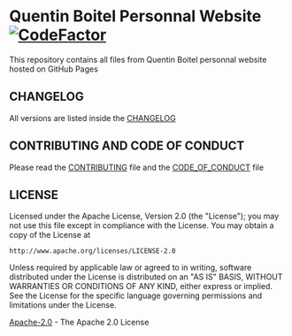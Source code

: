 # Quentin Boitel Personnal Website  [![CodeFactor](https://www.codefactor.io/repository/github/qbtl/qbtl.github.io/badge)](https://www.codefactor.io/repository/github/qbtl/qbtl.github.io)

This repository contains all files from Quentin Boitel personnal website hosted on GitHub Pages

## CHANGELOG

All versions are listed inside the [CHANGELOG](https://www.github.com/qbtl/qbtl.github.io/blob/master/CHANGELOG.md)

## CONTRIBUTING AND CODE OF CONDUCT

Please read the [CONTRIBUTING](https://www.github.com/qbtl/qbtl.github.io/blob/master/CONTRIBUTING.md) file and the [CODE_OF_CONDUCT](https://www.github.com/qbtl/qbtl.github.io/blob/master/CODE_OF_CONDUCT.md) file

## LICENSE

Licensed under the Apache License, Version 2.0 (the "License");
you may not use this file except in compliance with the License.
You may obtain a copy of the License at

    http://www.apache.org/licenses/LICENSE-2.0

Unless required by applicable law or agreed to in writing, software
distributed under the License is distributed on an "AS IS" BASIS,
WITHOUT WARRANTIES OR CONDITIONS OF ANY KIND, either express or implied.
See the License for the specific language governing permissions and
limitations under the License.

[Apache-2.0](https://apache.org/licenses/LICENSE-2.0) - The Apache 2.0 License
